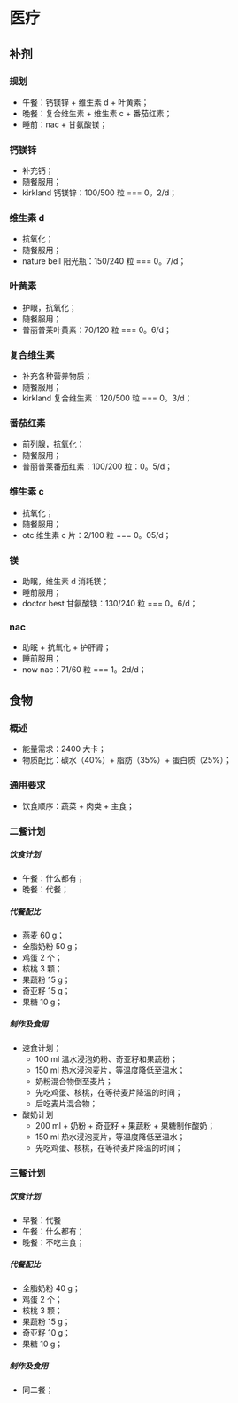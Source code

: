 # 医疗

## 补剂

### 规划

- 午餐：钙镁锌 + 维生素 d + 叶黄素；
- 晚餐：复合维生素 + 维生素 c + 番茄红素；
- 睡前：nac + 甘氨酸镁；

### 钙镁锌

- 补充钙；
- 随餐服用；
- kirkland 钙镁锌：100/500 粒 === 0。2/d；

### 维生素 d

- 抗氧化；
- 随餐服用；
- nature bell 阳光瓶：150/240 粒 === 0。7/d；

### 叶黄素

- 护眼，抗氧化；
- 随餐服用；
- 普丽普莱叶黄素：70/120 粒 === 0。6/d；

### 复合维生素

- 补充各种营养物质；
- 随餐服用；
- kirkland 复合维生素：120/500 粒 === 0。3/d；

### 番茄红素

- 前列腺，抗氧化；
- 随餐服用；
- 普丽普莱番茄红素：100/200 粒：0。5/d；

### 维生素 c

- 抗氧化；
- 随餐服用；
- otc 维生素 c 片：2/100 粒 === 0。05/d；

### 镁

- 助眠，维生素 d 消耗镁；
- 睡前服用；
- doctor best 甘氨酸镁：130/240 粒 === 0。6/d；

### nac

- 助眠 + 抗氧化 + 护肝肾；
- 睡前服用；
- now nac：71/60 粒 === 1。2d/d；

## 食物

### 概述

- 能量需求：2400 大卡；
- 物质配比：碳水（40%）+ 脂肪（35%）+ 蛋白质（25%）；

### 通用要求

- 饮食顺序：蔬菜 + 肉类 + 主食；

### 二餐计划

##### 饮食计划

- 午餐：什么都有；
- 晚餐：代餐；

##### 代餐配比

- 燕麦 60 g；
- 全脂奶粉 50 g；
- 鸡蛋 2 个；
- 核桃 3 颗；
- 果蔬粉 15 g；
- 奇亚籽 15 g；
- 果糖 10 g；

##### 制作及食用

- 速食计划；
  - 100 ml 温水浸泡奶粉、奇亚籽和果蔬粉；
  - 150 ml 热水浸泡麦片，等温度降低至温水；
  - 奶粉混合物倒至麦片；
  - 先吃鸡蛋、核桃，在等待麦片降温的时间；
  - 后吃麦片混合物；
- 酸奶计划
  - 200 ml + 奶粉 + 奇亚籽 + 果蔬粉 + 果糖制作酸奶；
  - 150 ml 热水浸泡麦片，等温度降低至温水；
  - 先吃鸡蛋、核桃，在等待麦片降温的时间；

### 三餐计划

##### 饮食计划

- 早餐：代餐
- 午餐：什么都有；
- 晚餐：不吃主食；

##### 代餐配比

- 全脂奶粉 40 g；
- 鸡蛋 2 个；
- 核桃 3 颗；
- 果蔬粉 15 g；
- 奇亚籽 10 g；
- 果糖 10 g；

##### 制作及食用

- 同二餐；
